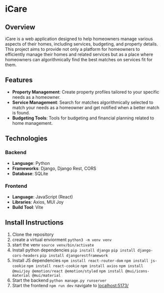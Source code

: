 # iCare

## Overview

iCare is a web application designed to help homeowners manage various aspects of their homes, including services, budgeting, and property details. This project aims to provide not only a platform for homeowners to efficiently manage their homes and related services but as a place where homeowners can algorithmically find the best matches on services fit for them.

## Features

- **Property Management**: Create property profiles tailored to your specific needs as a homeowner.
- **Service Management**: Search for matches algorithmically selected to match your needs as a homeowner and get notified when a better match is found.
- **Budgeting Tools**: Tools for budgeting and financial planning related to home management.


## Technologies

### Backend

- **Language**: Python
- **Frameworks**: Django, Django Rest, CORS
- **Database**: SQLite

### Frontend

- **Language**: JavaScript (React)
- **Libraries**: Axios, MUI Joy
- **Build Tool**: Vite

## Install Instructions 
  1. Clone the repository 
  2. create a virtual enviorment 
     `python3 -m venv venv`
  3. start the venv
     `source venv/bin/activate`
  4. Install python dependencies 
      `pip install django`
      `pip install django-cors-headers`
      `pip install djangorestframework`
  5. Install JS dependencies
      `npm install react-router-dom`
      `npm install js-cookie`
      `npm install react-cookie`
      `npm install axios`
      `npm install @mui/joy @emotion/react @emotion/styled`
      `npm install @mui/icons-material @mui/material`
  6. Start the backend 
      `python manage.py runserver`
  7. Start the frontend
      `npm run dev`
      navigate to [localhost:5173/](http://localhost:5173/)